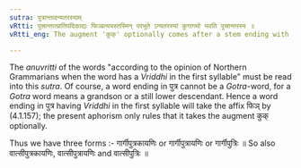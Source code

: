```yaml
---
sutra: पुत्रान्तादन्यतरस्याम्
vRtti: पुत्त्रान्तात्प्रातिपदिकाद्यः फिञ्प्रत्ययस्तस्मिन् परभूते ऽन्यतरस्यां कुगागमो भवति पुत्त्रान्तरस्य ॥
vRtti_eng: The augment 'कुक्' optionally comes after a stem ending with the word _putra_, when the patronymic affix '_phin_' follows.

---
```

The _anuvritti_ of the words "according to the opinion of Northern Grammarians when the word has a _Vriddhi_ in the first syllable" must be read into this _sutra_. Of course, a word ending in पुत्र cannot be a _Gotra_-word, for a _Gotra_ word means a grandson or a still lower descendant. Hence a word ending in पुत्र having _Vriddhi_ in the first syllable will take the affix फिञ् by (4.1.157); the present aphorism only rules that it takes the augment कुक् optionally.

Thus we have three forms :- गार्गीपुत्रकायणिः or गार्गीपुत्रायणिः or गार्गीपुत्रिः ॥ So also वात्सीपुत्रकायणिः, वात्सीपुत्रायणिः and वात्सीपुत्रिः ॥